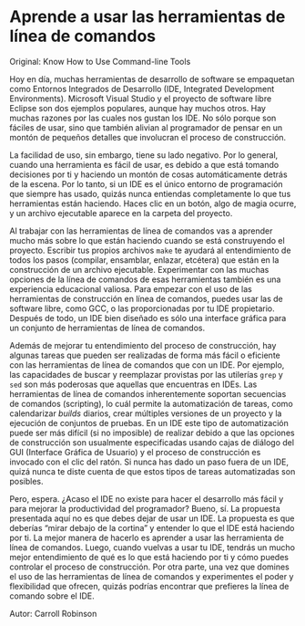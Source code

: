 # Aprende a usar las herramientas de línea de comandos

Original: Know How to Use Command-line Tools

Hoy en día, muchas herramientas de desarrollo de software se empaquetan
como Entornos Integrados de Desarrollo (IDE, Integrated Development
Environments). Microsoft Visual Studio y el proyecto de software libre
Eclipse son dos ejemplos populares, aunque hay muchos otros. Hay muchas
razones por las cuales nos gustan los IDE. No sólo porque son fáciles de
usar, sino que también alivian al programador de pensar en un montón de
pequeños detalles que involucran el proceso de construcción.

La facilidad de uso, sin embargo, tiene su lado negativo. Por lo
general, cuando una herramienta es fácil de usar, es debido a que está
tomando decisiones por ti y haciendo un montón de cosas automáticamente
detrás de la escena. Por lo tanto, si un IDE es el único entorno de
programación que siempre has usado, quizás nunca entiendas completamente
lo que tus herramientas están haciendo. Haces clic en un botón, algo de
magia ocurre, y un archivo ejecutable aparece en la carpeta del
proyecto.

Al trabajar con las herramientas de línea de comandos vas a aprender
mucho más sobre lo que están haciendo cuando se está construyendo el
proyecto. Escribir tus propios archivos `make` te ayudará al entendimiento
de todos los pasos (compilar, ensamblar, enlazar, etcétera) que están en
la construcción de un archivo ejecutable. Experimentar con las muchas
opciones de la línea de comandos de esas herramientas también es una
experiencia educacional valiosa. Para empezar con el uso de las
herramientas de construcción en línea de comandos, puedes usar las de
software libre, como GCC, o las proporcionadas por tu IDE propietario.
Después de todo, un IDE bien diseñado es sólo una interface gráfica para
un conjunto de herramientas de línea de comandos.

Además de mejorar tu entendimiento del proceso de construcción, hay
algunas tareas que pueden ser realizadas de forma más fácil o eficiente
con las herramientas de línea de comandos que con un IDE. Por ejemplo,
las capacidades de buscar y reemplazar provistas por las utilerías
`grep` y `sed` son más poderosas que aquellas que encuentras en IDEs.
Las herramientas de línea de comandos inherentemente soportan secuencias
de comandos (scripting), lo cuál permite la automatización de tareas,
como calendarizar _builds_ diarios, crear múltiples versiones de un
proyecto y la ejecución de conjuntos de pruebas. En un IDE este tipo de
automatización puede ser más difícil (si no imposible) de realizar
debido a que las opciones de construcción son usualmente especificadas
usando cajas de diálogo del GUI (Interface Gráfica de Usuario) y el
proceso de construcción es invocado con el clic del ratón. Si nunca has
dado un paso fuera de un IDE, quizá nunca te diste cuenta de que estos
tipos de tareas automatizadas son posibles.

Pero, espera. ¿Acaso el IDE no existe para hacer el desarrollo más fácil
y para mejorar la productividad del programador? Bueno, sí. La propuesta
presentada aquí no es que debes dejar de usar un IDE. La propuesta es
que deberías “mirar debajo de la cortina” y entender lo que el IDE está
haciendo por ti. La mejor manera de hacerlo es aprender a usar las
herramienta de línea de comandos. Luego, cuando vuelvas a usar tu IDE,
tendrás un mucho mejor entendimiento de qué es lo que está haciendo por
ti y cómo puedes controlar el proceso de construcción. Por otra parte,
una vez que domines el uso de las herramientas de línea de comandos y
experimentes el poder y flexibilidad que ofrecen, quizás podrías
encontrar que prefieres la línea de comando sobre el IDE.

Autor: Carroll Robinson